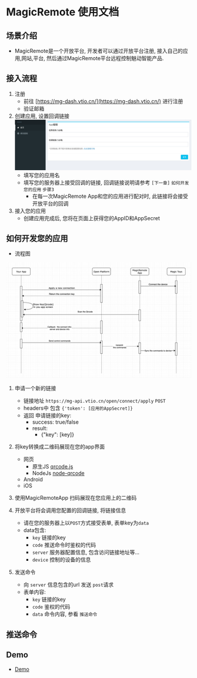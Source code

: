 # MagicRemote 使用文档

## 场景介绍

* MagicRemote是一个开放平台, 开发者可以通过开放平台注册, 接入自己的应用,网站,平台, 然后通过MagicRemote平台远程控制魅动智能产品.

## 接入流程

1. 注册
    * 前往 [https://mg-dash.vtio.cn/](https://mg-dash.vtio.cn/) 进行注册
    * 验证邮箱
2. 创建应用, 设置回调链接
   ![create-app.png](res/create-app.png)
    * 填写您的应用名
    * 填写您的服务器上接受回调的链接, 回调链接说明请参考 `[下一章]` `如何开发您的应用` `步骤3`
        * 在每一次MagicRemote App和您的应用进行配对时, 此链接将会接受开放平台的回调
3. 接入您的应用
    * 创建应用完成后, 您将在页面上获得您的AppID和AppSecret

## 如何开发您的应用

* 流程图

![flow.png](res/flow.png)

1. 申请一个新的链接
    * 链接地址 `https://mg-api.vtio.cn/open/connect/apply` `POST`
    * headers中 包含 `{'token': [应用的AppSecret]}`
    * 返回 申请链接的key:
        * success: true/false
        * result:
            * {"key": [key]}

2. 将key转换成二维码展现在您的app界面
    * 网页
        * 原生JS [qrcode.js](http://davidshimjs.github.io/qrcodejs/)
        * NodeJs [node-qrcode](https://www.npmjs.com/package/qrcode)
    * Android
    * iOS
3. 使用MagicRemoteApp 扫码展现在您应用上的二维码
4. 开放平台将会调用您配置的回调链接, 将链接信息
    * 请在您的服务器上以`POST`方式接受表单, 表单key为`data`
    * data包含:
        * `key` 链接的key
        * `code` 推送命令时鉴权的代码
        * `server` 服务器配置信息, 包含访问链接地址等...
        * `device` 控制的设备的信息
5. 发送命令
    * 向 `server` 信息包含的url 发送 `post`请求
    * 表单内容:
        * `key` 链接的key
        * `code` 鉴权的代码
        * `data` 命令内容, 参看 `推送命令`

## 推送命令

## Demo
* [Demo](/demo.html)